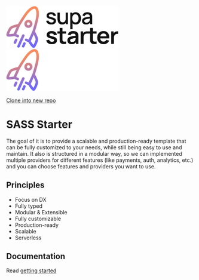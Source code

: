 <img src="./docs/assets/supastarter-logo-light.svg#gh-light-mode-only" alt="supastarter" width="300px" />
<img src="./docs/assets/supastarter-logo-dark.svg#gh-dark-mode-only" alt="supastarter" width="300px" />

[Clone into new repo](https://github.com/new?owner=Hatch-Head&template_name=sass-starter&template_owner=Hatch-Head)

# SASS Starter

The goal of it is to provide a scalable and production-ready template that can be fully customized to your needs, while still being easy to use and maintain. It also is structured in a modular way, so we can implemented multiple providers for different features (like payments, auth, analytics, etc.) and you can choose features and providers you want to use.

## Principles

- Focus on DX
- Fully typed
- Modular & Extensible
- Fully customizable
- Production-ready
- Scalable
- Serverless

## Documentation

Read [getting started](./docs/getting-started.md)
